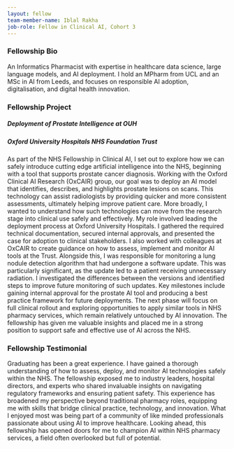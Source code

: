 ```yaml
---
layout: fellow
team-member-name: Iblal Rakha
job-role: Fellow in Clinical AI, Cohort 3
---
```

### Fellowship Bio
An Informatics Pharmacist with expertise in healthcare data science, large language models, and AI deployment. I hold an MPharm from UCL and an MSc in AI from Leeds, and focuses on responsible AI adoption, digitalisation, and digital health innovation.
### Fellowship Project
##### _Deployment of Prostate Intelligence at OUH_
##### Oxford University Hospitals NHS Foundation Trust

As part of the NHS Fellowship in Clinical AI, I set out to explore how we can safely introduce cutting edge artificial intelligence into the NHS, beginning with a tool that supports prostate cancer diagnosis. Working with the Oxford Clinical AI Research (OxCAIR) group, our goal was to deploy an AI model that identifies, describes, and highlights prostate lesions on scans. This technology can assist radiologists by providing quicker and more consistent assessments, ultimately helping improve patient care. More broadly, I wanted to understand how such technologies can move from the research stage into clinical use safely and effectively. My role involved leading the deployment process at Oxford University Hospitals. I gathered the required technical documentation, secured internal approvals, and presented the case for adoption to clinical stakeholders. I also worked with colleagues at OxCAIR to create guidance on how to assess, implement and monitor AI tools at the Trust. Alongside this, I was responsible for monitoring a lung nodule detection algorithm that had undergone a software update. This was particularly significant, as the update led to a patient receiving unnecessary radiation. I investigated the differences between the versions and identified steps to improve future monitoring of such updates. Key milestones include gaining internal approval for the prostate AI tool and producing a best practice framework for future deployments. The next phase will focus on full clinical rollout and exploring opportunities to apply similar tools in NHS pharmacy services, which remain relatively untouched by AI innovation. The fellowship has given me valuable insights and placed me in a strong position to support safe and effective use of AI across the NHS.
### Fellowship Testimonial
Graduating has been a great experience. I have gained a thorough understanding of how to assess, deploy, and monitor AI technologies safely within the NHS. The fellowship exposed me to industry leaders, hospital directors, and experts who shared invaluable insights on navigating regulatory frameworks and ensuring patient safety. This experience has broadened my perspective beyond traditional pharmacy roles, equipping me with skills that bridge clinical practice, technology, and innovation. What I enjoyed most was being part of a community of like minded professionals passionate about using AI to improve healthcare. Looking ahead, this fellowship has opened doors for me to champion AI within NHS pharmacy services, a field often overlooked but full of potential. 
